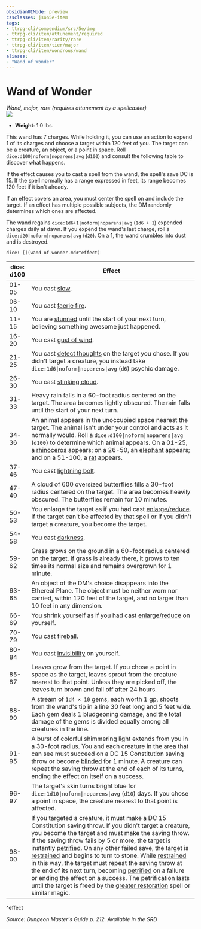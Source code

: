```yaml
---
obsidianUIMode: preview
cssclasses: json5e-item
tags:
- ttrpg-cli/compendium/src/5e/dmg
- ttrpg-cli/item/attunement/required
- ttrpg-cli/item/rarity/rare
- ttrpg-cli/item/tier/major
- ttrpg-cli/item/wondrous/wand
aliases: 
- "Wand of Wonder"
---
```

# Wand of Wonder
*Wand, major, rare (requires attunement by a spellcaster)*  
![](/3-Mechanics/CLI/Compendium/items/img/wand-of-wonder.webp#right)

- **Weight**: 1.0 lbs.

This wand has 7 charges. While holding it, you can use an action to expend 1 of its charges and choose a target within 120 feet of you. The target can be a creature, an object, or a point in space. Roll `dice:d100|noform|noparens|avg` (`d100`) and consult the following table to discover what happens.

If the effect causes you to cast a spell from the wand, the spell's save DC is 15. If the spell normally has a range expressed in feet, its range becomes 120 feet if it isn't already.

If an effect covers an area, you must center the spell on and include the target. If an effect has multiple possible subjects, the DM randomly determines which ones are affected.

The wand regains `dice:1d6+1|noform|noparens|avg` (`1d6 + 1`) expended charges daily at dawn. If you expend the wand's last charge, roll a `dice:d20|noform|noparens|avg` (`d20`). On a 1, the wand crumbles into dust and is destroyed.

`dice: [](wand-of-wonder.md#^effect)`

| dice: d100 | Effect |
|------------|--------|
| 01-05 | You cast [slow](/3-Mechanics/CLI/Compendium/spells/slow.md). |
| 06-10 | You cast [faerie fire](/3-Mechanics/CLI/Compendium/spells/faerie-fire.md). |
| 11-15 | You are [stunned](/3-Mechanics/CLI/Rules/conditions.md#Stunned) until the start of your next turn, believing something awesome just happened. |
| 16-20 | You cast [gust of wind](/3-Mechanics/CLI/Compendium/spells/gust-of-wind.md). |
| 21-25 | You cast [detect thoughts](/3-Mechanics/CLI/Compendium/spells/detect-thoughts.md) on the target you chose. If you didn't target a creature, you instead take `dice:1d6\|noform\|noparens\|avg` (`d6`) psychic damage. |
| 26-30 | You cast [stinking cloud](/3-Mechanics/CLI/Compendium/spells/stinking-cloud.md). |
| 31-33 | Heavy rain falls in a 60-foot radius centered on the target. The area becomes lightly obscured. The rain falls until the start of your next turn. |
| 34-36 | An animal appears in the unoccupied space nearest the target. The animal isn't under your control and acts as it normally would. Roll a `dice:d100\|noform\|noparens\|avg` (`d100`) to determine which animal appears. On a 01-25, a [rhinoceros](/3-Mechanics/CLI/Compendium/bestiary/beast/rhinoceros.md) appears; on a 26-50, an [elephant](/3-Mechanics/CLI/Compendium/bestiary/beast/elephant.md) appears; and on a 51-100, a [rat](/3-Mechanics/CLI/Compendium/bestiary/beast/rat.md) appears. |
| 37-46 | You cast [lightning bolt](/3-Mechanics/CLI/Compendium/spells/lightning-bolt.md). |
| 47-49 | A cloud of 600 oversized butterflies fills a 30-foot radius centered on the target. The area becomes heavily obscured. The butterflies remain for 10 minutes. |
| 50-53 | You enlarge the target as if you had cast [enlarge/reduce](/3-Mechanics/CLI/Compendium/spells/enlarge-reduce.md). If the target can't be affected by that spell or if you didn't target a creature, you become the target. |
| 54-58 | You cast [darkness](/3-Mechanics/CLI/Compendium/spells/darkness.md). |
| 59-62 | Grass grows on the ground in a 60-foot radius centered on the target. If grass is already there, it grows to ten times its normal size and remains overgrown for 1 minute. |
| 63-65 | An object of the DM's choice disappears into the Ethereal Plane. The object must be neither worn nor carried, within 120 feet of the target, and no larger than 10 feet in any dimension. |
| 66-69 | You shrink yourself as if you had cast [enlarge/reduce](/3-Mechanics/CLI/Compendium/spells/enlarge-reduce.md) on yourself. |
| 70-79 | You cast [fireball](/3-Mechanics/CLI/Compendium/spells/fireball.md). |
| 80-84 | You cast [invisibility](/3-Mechanics/CLI/Compendium/spells/invisibility.md) on yourself. |
| 85-87 | Leaves grow from the target. If you chose a point in space as the target, leaves sprout from the creature nearest to that point. Unless they are picked off, the leaves turn brown and fall off after 24 hours. |
| 88-90 | A stream of `1d4 × 10` gems, each worth 1 gp, shoots from the wand's tip in a line 30 feet long and 5 feet wide. Each gem deals 1 bludgeoning damage, and the total damage of the gems is divided equally among all creatures in the line. |
| 91-95 | A burst of colorful shimmering light extends from you in a 30-foot radius. You and each creature in the area that can see must succeed on a DC 15 Constitution saving throw or become [blinded](/3-Mechanics/CLI/Rules/conditions.md#Blinded) for 1 minute. A creature can repeat the saving throw at the end of each of its turns, ending the effect on itself on a success. |
| 96-97 | The target's skin turns bright blue for `dice:1d10\|noform\|noparens\|avg` (`d10`) days. If you chose a point in space, the creature nearest to that point is affected. |
| 98-00 | If you targeted a creature, it must make a DC 15 Constitution saving throw. If you didn't target a creature, you become the target and must make the saving throw. If the saving throw fails by 5 or more, the target is instantly [petrified](/3-Mechanics/CLI/Rules/conditions.md#Petrified). On any other failed save, the target is [restrained](/3-Mechanics/CLI/Rules/conditions.md#Restrained) and begins to turn to stone. While [restrained](/3-Mechanics/CLI/Rules/conditions.md#Restrained) in this way, the target must repeat the saving throw at the end of its next turn, becoming [petrified](/3-Mechanics/CLI/Rules/conditions.md#Petrified) on a failure or ending the effect on a success. The petrification lasts until the target is freed by the [greater restoration](/3-Mechanics/CLI/Compendium/spells/greater-restoration.md) spell or similar magic. |
^effect

*Source: Dungeon Master's Guide p. 212. Available in the <span title='Systems Reference Document (5.1)'>SRD</span>*